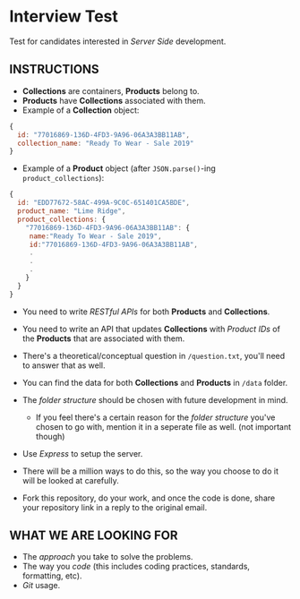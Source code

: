 # Interview Test
Test for candidates interested in _Server Side_ development.

## INSTRUCTIONS

* **Collections** are containers, **Products** belong to.
* **Products** have **Collections** associated with them.
* Example of a **Collection** object:
```javascript
{
  id: "77016869-136D-4FD3-9A96-06A3A3BB11AB",
  collection_name: "Ready To Wear - Sale 2019"
}
```
* Example of a **Product** object (after `JSON.parse()`-ing `product_collections`):
```javascript
{
  id: "EDD77672-58AC-499A-9C0C-651401CA5BDE",
  product_name: "Lime Ridge",
  product_collections: {
    "77016869-136D-4FD3-9A96-06A3A3BB11AB": {
	 name:"Ready To Wear - Sale 2019",
	 id:"77016869-136D-4FD3-9A96-06A3A3BB11AB",
	 .
	 .
	 .
    }
  }
}
```
* You need to write _RESTful APIs_ for both **Products** and **Collections**.
* You need to write an API that updates **Collections** with _Product IDs_
   of the **Products** that are associated with them.
* There's a theoretical/conceptual question in `/question.txt`,
   you'll need to answer that as well.

* You can find the data for both **Collections** and **Products** in `/data` folder.
* The _folder structure_ should be chosen with future development in mind.
    * If you feel there's a certain reason for the _folder structure_ you've
	 chosen to go with, mention it in a seperate file as well.
	 (not important though)
* Use _Express_ to setup the server.
* There will be a million ways to do this, so the way you choose to do it
   will be looked at carefully.
* Fork this repository, do your work, and once the code is done, share your
   repository link in a reply to the original email.

 ## WHAT WE ARE LOOKING FOR
* The _approach_ you take to solve the problems.
* The way you _code_ (this includes coding practices, standards, formatting, etc).
* _Git_ usage.
